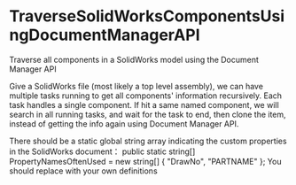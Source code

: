 # TraverseSolidWorksComponentsUsingDocumentManagerAPI
Traverse all components in a SolidWorks model using the Document Manager API

Give a SolidWorks file (most likely a top level assembly), we can have multiple tasks running to get all components' information recursively.
Each task handles a single component.
If hit a same named component, we will search in all running tasks, and wait for the task to end, then clone the item, instead of getting the info again using Document Manager API.

There should be a static global string array indicating the custom properties in the SolidWorks document：
public static string[] PropertyNamesOftenUsed = new string[]
        {
            "DrawNo",
            "PARTNAME"
        };
You should replace with your own definitions
